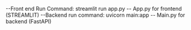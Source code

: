 --Front end Run Command: streamlit run app.py -- App.py for frontend (STREAMLIT)
--Backend run command: uvicorn main:app -- Main.py for backend (FastAPI)
